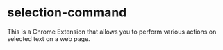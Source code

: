 # selection-command
This is a Chrome Extension that allows you to perform various actions on selected text on a web page.  
